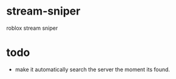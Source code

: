 # stream-sniper
roblox stream sniper

# todo
- make it automatically search the server the moment its found.
